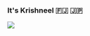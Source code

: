 ### It's Krishneel :fiji: :jp: 

<!--![](https://visitor-badge.glitch.me/badge?page_id=iKrishneel.iKrishneel) -->

<!--
<a href="https://github.com/anuraghazra/github-readme-stats">
  <img align="left" src="https://github-readme-stats.vercel.app/api?username=iKrishneel&count_private=true&show_icons=true&theme=radical" />
</a>
-->
<a href="https://github.com/anuraghazra/github-readme-stats">
  <img align="left" src="https://github-readme-stats.vercel.app/api/top-langs/?username=iKrishneel&count_private=true&show_icons=true&theme=radical&exclude_repo=rpn_svm_detector,mrcnn_mask,emacs.d&hide=jupyter%20notebook" />
</a>
